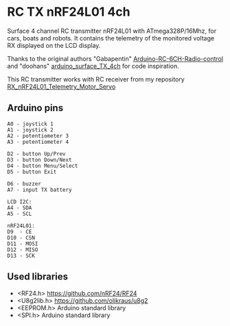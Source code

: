 # RC TX nRF24L01 4ch
Surface 4 channel RC transmitter nRF24L01 with ATmega328P/16Mhz, for cars, boats and robots. 
It contains the telemetry of the monitored voltage RX displayed on the LCD display.

Thanks to the original authors "Gabapentin" [Arduino-RC-6CH-Radio-control](https://github.com/Gabapentin/Arduino-RC-6CH-Radio-control) 
and "doohans" [arduino_surface_TX_4ch](https://github.com/doohans/arduino_surface_TX_4ch)
for code inspiration.

This RC transmitter works with RC receiver from my repository [RX_nRF24L01_Telemetry_Motor_Servo](https://github.com/stanekTM/RX_nRF24L01_Telemetry_Motor_Servo)

## Arduino pins
```
A0 - joystick 1
A1 - joystick 2
A2 - potentiometer 3
A3 - potentiometer 4

D2 - button Up/Prev
D3 - button Down/Next
D4 - button Menu/Select
D5 - button Exit

D6 - buzzer
A7 - input TX battery

LCD I2C:
A4 - SDA
A5 - SCL

nRF24L01:
D9  - CE
D10 - CSN
D11 - MOSI
D12 - MISO
D13 - SCK
```

## Used libraries
* <RF24.h>    https://github.com/nRF24/RF24
* <U8g2lib.h> https://github.com/olikraus/u8g2
* <EEPROM.h>  Arduino standard library
* <SPI.h>     Arduino standard library
